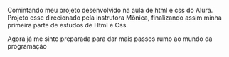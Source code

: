 Comintando meu projeto desenvolvido na aula de html e css do Alura.
Projeto esse direcionado pela instrutora Mônica, finalizando assim minha primeira parte de estudos de Html e Css.

Agora já me sinto preparada para dar mais passos rumo ao mundo da programação

